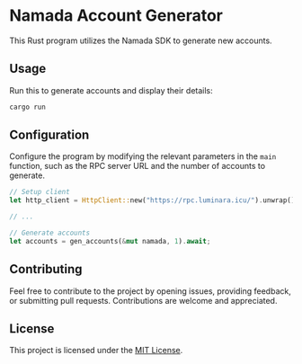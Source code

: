 # Namada Account Generator

This Rust program utilizes the Namada SDK to generate new accounts.

## Usage

Run this to generate accounts and display their details:

```bash
cargo run
```

## Configuration

Configure the program by modifying the relevant parameters in the `main` function, such as the RPC server URL and the number of accounts to generate.

```rust
// Setup client
let http_client = HttpClient::new("https://rpc.luminara.icu/").unwrap();

// ...

// Generate accounts
let accounts = gen_accounts(&mut namada, 1).await;
```

## Contributing

Feel free to contribute to the project by opening issues, providing feedback, or submitting pull requests. Contributions are welcome and appreciated.

## License

This project is licensed under the [MIT License](LICENSE).
